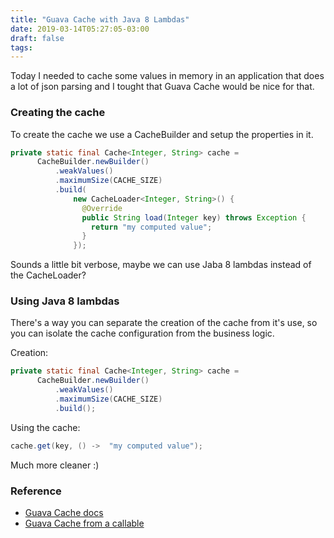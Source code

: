 ```yaml
---
title: "Guava Cache with Java 8 Lambdas"
date: 2019-03-14T05:27:05-03:00
draft: false
tags: 
---
```

Today I  needed to cache some values in memory in an application that does a lot of json parsing and I tought that Guava Cache would be nice for that.

### Creating the cache
To create the cache we use a CacheBuilder and setup the properties in it.

```java
private static final Cache<Integer, String> cache =
      CacheBuilder.newBuilder()
          .weakValues()
          .maximumSize(CACHE_SIZE)
          .build(
              new CacheLoader<Integer, String>() {
                @Override
                public String load(Integer key) throws Exception {
                  return "my computed value";
                }
              });
``` 
Sounds a little bit verbose, maybe we can use Jaba 8 lambdas instead of the CacheLoader?

### Using Java 8 lambdas
There's a way you can separate the creation of the cache from it's use, so you can isolate the cache configuration from the business logic.

Creation:
```java
private static final Cache<Integer, String> cache =
      CacheBuilder.newBuilder()
          .weakValues()
          .maximumSize(CACHE_SIZE)          
          .build();
```

Using the cache:
```java
cache.get(key, () ->  "my computed value");
```
Much more cleaner :)

### Reference
- [Guava Cache docs](https://github.com/google/guava/wiki/CachesExplained)
- [Guava Cache from a callable](https://github.com/google/guava/wiki/CachesExplained)
